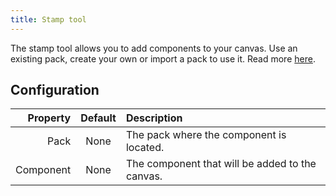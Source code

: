 ```yaml
---
title: Stamp tool
---
```


The stamp tool allows you to add components to your canvas.
Use an existing pack, create your own or import a pack to use it. Read more [here](../pack).

## Configuration

|       Property |  Default  | Description                                                                                                                                      |
| -------------: | :-------: | :----------------------------------------------------------------------------------------------------------------------------------------------- |
| Pack | None | The pack where the component is located. |
| Component | None | The component that will be added to the canvas. |
